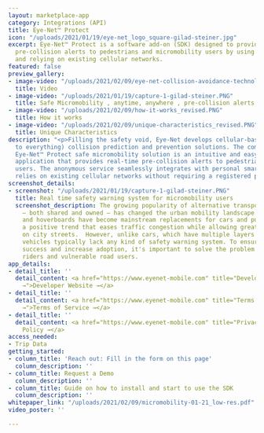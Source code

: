 ```yaml
---
layout: marketplace-app
category: Integrations (API)
title: Eye-Net™ Protect
icon: "/uploads/2021/01/19/eye-net_logo_square-gilad-steiner.jpg"
excerpt: Eye-Net™ Protect is a software add-on (SDK) designed to provide real-time
  pre-collision alerts to pedestrians and micromobility users by using smartphones
  and relying on existing cellular networks.
featured: false
preview_gallery:
- image-video: "/uploads/2021/02/09/eye-net-collision-avoidance-technology-protecting-road-users-anywhere-all-the-time.mp4"
  title: Video
- image-video: "/uploads/2021/01/19/capture-1-gilad-steiner.PNG"
  title: Safe Micromobility , anytime, anywhere , pre-collision alerts
- image-video: "/uploads/2021/02/09/how-it-works_revised.PNG"
  title: How it works
- image-video: "/uploads/2021/02/09/unique-characteristics_revised.PNG"
  title: Unique Characteristics
description: "<p>Filling the safety void, Eye-Net develops cellular-based V2X (vehicle
  to everything) collision prediction and prevention solutions. The company’s innovative
  Eye-Net™ Protect safe micromobility solution is an intuitive and easy-to-use mobile
  application that provides real-time pre-collision alerts to pedestrians and micromobility
  users. The anonymous service seamlessly integrates with personal smartphones and
  relies on existing cellular networks without requiring a registered profile.</p>"
screenshot_details:
- screenshot: "/uploads/2021/01/19/capture-1-gilad-steiner.PNG"
  title: Real time safety warning system for micromobility users
  screenshot_description: The growing popularity of alternative transportation options
    – both shared and owned – has changed the urban mobility landscape. E-bikes, e-scooters,
    and hoverboards have become mainstream replacements for cars and public transportation,
    a positive trend that eases traffic congestion while allowing greater maneuverability
    on city streets.  However, unlike cars, which have multiple layers of protection,  micromobility
    vehicles typically lack any kind of safety warning system. To ensure its continued
    success and increase adoption, it's important to solve the problem of how to protect
    riders and vulnerable road users.
app_details:
- detail_title: ''
  detail_content: <a href="https://www.eyenet-mobile.com" title="Developer Website
    →">Developer Website →</a>
- detail_title: ''
  detail_content: <a href="https://www.eyenet-mobile.com" title="Terms of Service
    →">Terms of Service →</a>
- detail_title: ''
  detail_content: <a href="https://www.eyenet-mobile.com" title="Privacy Policy →">Privacy
    Policy →</a>
access_needed:
- Trip Data
getting_started:
- column_title: 'Reach out: Fill in the form on this page'
  column_description: ''
- column_title: Request a Demo
  column_description: ''
- column_title: Guide on how to install and start to use the SDK
  column_description: ''
whitepaper_link: "/uploads/2021/02/09/micromobility-01-21_low-res.pdf"
video_poster: ''

---
```

